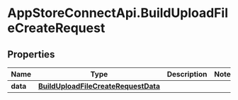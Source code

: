 # AppStoreConnectApi.BuildUploadFileCreateRequest

## Properties

Name | Type | Description | Notes
------------ | ------------- | ------------- | -------------
**data** | [**BuildUploadFileCreateRequestData**](BuildUploadFileCreateRequestData.md) |  | 


